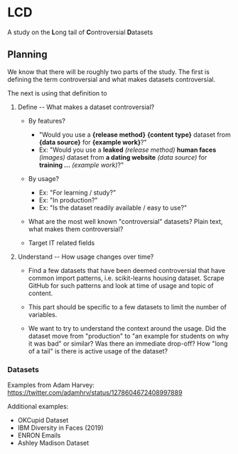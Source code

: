 # LCD

A study on the **L**ong tail of **C**ontroversial **D**atasets

## Planning

We know that there will be roughly two parts of the study. The first is defining
the term controversial and what makes datasets controversial.

The next is using that definition to

1. Define -- What makes a dataset controversial?

   - By features?
     - "Would you use a **{release method}** **{content type}** dataset from **{data source}** for **{example work}**?"
     - Ex: "Would you use a **leaked** _(release method)_ **human faces** _(images)_ dataset from **a dating website** _(data source)_ for **training ...** _(example work)_?"
   - By usage?

     - Ex: "For learning / study?"
     - Ex: "In production?"
     - Ex: "Is the dataset readily available / easy to use?"

   - What are the most well known "controversial" datasets? Plain text, what makes them controversial?

   - Target IT related fields

2. Understand -- How usage changes over time?

   - Find a few datasets that have been deemed controversial that have common import patterns, i.e. scikit-learns housing dataset. Scrape GitHub for such patterns and look at time of usage and topic of content.

   - This part should be specific to a few datasets to limit the number of variables.

   - We want to try to understand the context around the usage. Did the dataset move from "production" to "an example for students on why it was bad" or similar? Was there an immediate drop-off? How "long of a tail" is there is active usage of the dataset?

### Datasets

Examples from Adam Harvey: https://twitter.com/adamhrv/status/1278604672408997889

Additional examples:

- OKCupid Dataset
- IBM Diversity in Faces (2019)
- ENRON Emails
- Ashley Madison Dataset
